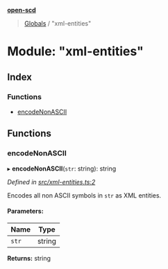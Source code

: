 **[open-scd](../README.md)**

> [Globals](../globals.md) / "xml-entities"

# Module: "xml-entities"

## Index

### Functions

* [encodeNonASCII](_xml_entities_.md#encodenonascii)

## Functions

### encodeNonASCII

▸ **encodeNonASCII**(`str`: string): string

*Defined in [src/xml-entities.ts:2](https://github.com/openscd/open-scd/blob/12e7252/src/xml-entities.ts#L2)*

Encodes all non ASCII symbols in `str` as XML entities.

#### Parameters:

Name | Type |
------ | ------ |
`str` | string |

**Returns:** string
